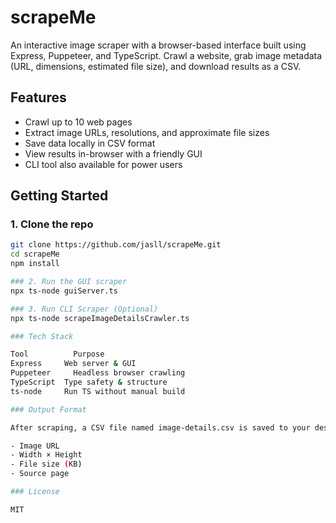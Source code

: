 # scrapeMe

An interactive image scraper with a browser-based interface built using Express, Puppeteer, and TypeScript. 
Crawl a website, grab image metadata (URL, dimensions, estimated file size), and download results as a CSV.

## Features

- Crawl up to 10 web pages
- Extract image URLs, resolutions, and approximate file sizes
- Save data locally in CSV format
- View results in-browser with a friendly GUI
- CLI tool also available for power users

## Getting Started

### 1. Clone the repo

```bash
git clone https://github.com/jasll/scrapeMe.git
cd scrapeMe
npm install

### 2. Run the GUI scraper
npx ts-node guiServer.ts

### 3. Run CLI Scraper (Optional)
npx ts-node scrapeImageDetailsCrawler.ts

### Tech Stack

Tool	      Purpose
Express	    Web server & GUI
Puppeteer	  Headless browser crawling
TypeScript	Type safety & structure
ts-node	    Run TS without manual build

### Output Format

After scraping, a CSV file named image-details.csv is saved to your desktop. Each row contains:

- Image URL
- Width × Height
- File size (KB)
- Source page

### License

MIT
